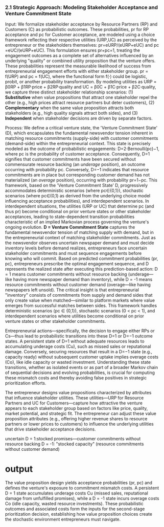 ### 2.1 Strategic Approach: Modeling Stakeholder Acceptance and Venture Commitment State

Input: We formalize stakeholder acceptance by Resource Partners (RP) and Customers (C) as probabilistic outcomes. These probabilities, pr​ for RP acceptance and pc​ for Customer acceptance, are modeled using a choice framework reflecting their respective utilities (URP​,UC​) as perceived by the entrepreneur or the stakeholders themselves: pr​=eURP​/(eURP​+eUC​) and pc​=eUC​/(eURP​+eUC​). This formulation ensures pr​+pc​=1, treating the engagement outcomes as a complete set of alternatives influenced by an underlying "quality" or combined utility proposition that the venture offers. These probabilities represent the measurable likelihood of success from entrepreneurial engagement efforts with either stakeholder group. pr = f(URP) and pc = f(UC), where the functional form f(·) could be logistic, probit, or another probability transformation. By modeling utilities as URP = β0RP + β1RP·price + β2RP·quality and UC = β0C + β1C·price + β2C·quality, we capture three distinct stakeholder relationship scenarios: (1) **Substitutive** when value propositions that attract one stakeholder repel the other (e.g., high prices attract resource partners but deter customers), (2) **Complementary** when the same value proposition attracts both stakeholders (e.g., high quality signals attract both sides), and (3) **Independent** when stakeholder decisions are driven by separate factors. 

Process: We define a critical venture state, the 'Venture Commitment State' (D), which encapsulates the fundamental newsvendor tension inherent in matching resource commitments (supply-side) with customer commitments (demand-side) within the entrepreneurial context. This state is precisely modeled as the outcome of probabilistic engagements: D=2⋅Bernoulli(pc​)−1, where pc​ is the probability of customer acceptance. Consequently, D=1 signifies that customer commitments have been secured without commensurate resource backing (an _underage_ position), an outcome occurring with probability pc​. Conversely, D=−1 indicates that resource commitments are in place but corresponding customer demand has not materialized (an _overage_ position), occurring with probability pr​=1−pc​. This framework, based on the 'Venture Commitment State' D, progressively accommodates deterministic scenarios (where pc​∈{0,1}), stochastic scenarios (where pc​∈(0,1) as derived from the underlying choice model influencing acceptance probabilities), and interdependent scenarios. In interdependent situations, the utilities (URP​ or UC​) that determine pc​ (and thus pr​) become conditional on prior venture states or other stakeholder acceptances, leading to state-dependent transition probabilities characteristic of an implied Markovian process governing the venture's ongoing evolution. **D = Venture Commitment State** captures the fundamental newsvendor tension of matching supply with demand, but in the entrepreneurial context of matching stakeholder commitments. Just as the newsvendor observes uncertain newspaper demand and must decide inventory levels before demand realizes, entrepreneurs face uncertain stakeholder commitments and must sequence engagements before knowing who will commit. Based on predicted commitment probabilities (pr, pc), entrepreneurs prescribe the optimal engagement sequence, and D represents the realized state after executing this prediction-based action: D = 1 means customer commitments without resource backing (underage—like having more newspaper demand than inventory), while D = -1 means resource commitments without customer demand (overage—like having newspapers left unsold). The critical insight is that entrepreneurial "inventory" consists of commitments from supply and demand sides that only create value when matched—similar to platform markets where value emerges from successful matches between sides. This framework handles deterministic scenarios (pc ∈ {0,1}), stochastic scenarios (0 < pc < 1), and interdependent scenarios where utilities become conditional on prior venture states or other stakeholder commitments. 


Entrepreneurial actions—specifically, the decision to engage either RPs or Cs—thus lead to probabilistic transitions into these D=1 or D=−1 outcome states. A persistent state of D=1 without adequate resources leads to accumulating underage costs (Cu​), such as missed sales or reputational damage. Conversely, securing resources that result in a D=−1 state (e.g., capacity ready) without subsequent customer uptake implies overage costs (Co​), like idle capacity or wasted investment. Understanding these state transitions, whether as isolated events or as part of a broader Markov chain of sequential decisions and evolving probabilities, is crucial for computing these mismatch costs and thereby avoiding false positives in strategic prioritization efforts.



The entrepreneur designs value propositions characterized by attributes that influence stakeholder utilities. These utilities—URP for Resource Partners and UC for Customers—capture how attractive the venture appears to each stakeholder group based on factors like price, quality, market potential, and strategic fit. The entrepreneur can adjust these value proposition attributes (e.g., offering higher revenue shares to resource partners or lower prices to customers) to influence the underlying utilities that drive stakeholder acceptance decisions.


uncertain 
D = 1:stocked promises—customer commitments without resource backing
D = -1: "stocked capacity" (resource commitments without customer demand)

# output
The value proposition design yields acceptance probabilities (pr, pc) and defines the venture's exposure to commitment mismatch costs. A persistent D = 1 state accumulates underage costs Cu (missed sales, reputational damage from unfulfilled promises), while a D = -1 state incurs overage costs Co (idle capacity, wasted resource investments). These probabilistic outcomes and associated costs form the inputs for the second-stage prioritization decision, establishing how value proposition choices create the stochastic environment entrepreneurs must navigate.


